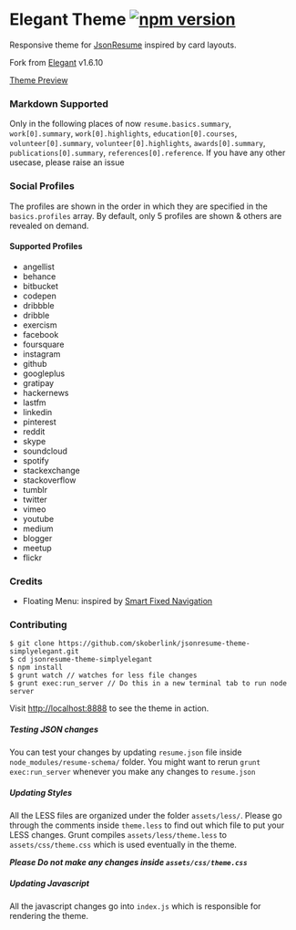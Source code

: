 # Elegant Theme [![npm version](https://badge.fury.io/js/jsonresume-theme-simplyelegant.svg)](http://badge.fury.io/js/jsonresume-theme-simplyelegant)

Responsive theme for [JsonResume](https://jsonresume.org/) inspired by card layouts.

Fork from [Elegant](https://github.com/mudassir0909/jsonresume-theme-elegant.git) v1.6.10

[Theme Preview](http://themes.jsonresume.org/simplyelegant)

### Markdown Supported
Only in the following places of now `resume.basics.summary`, `work[0].summary`, `work[0].highlights`, `education[0].courses`, `volunteer[0].summary`, `volunteer[0].highlights`, `awards[0].summary`, `publications[0].summary`, `references[0].reference`. If you have any other usecase, please raise an issue

### Social Profiles
The profiles are shown in the order in which they are specified in the `basics.profiles` array. By default, only 5 profiles are shown & others are revealed on demand.

#### Supported Profiles
* angellist
* behance
* bitbucket
* codepen
* dribbble
* dribble
* exercism
* facebook
* foursquare
* instagram
* github
* googleplus
* gratipay
* hackernews
* lastfm
* linkedin
* pinterest
* reddit
* skype
* soundcloud
* spotify
* stackexchange
* stackoverflow
* tumblr
* twitter
* vimeo
* youtube
* medium
* blogger
* meetup
* flickr

### Credits
* Floating Menu: inspired by [Smart Fixed Navigation](http://codyhouse.co/demo/smart-fixed-navigation/index.html)

### Contributing
```
$ git clone https://github.com/skoberlink/jsonresume-theme-simplyelegant.git
$ cd jsonresume-theme-simplyelegant
$ npm install
$ grunt watch // watches for less file changes
$ grunt exec:run_server // Do this in a new terminal tab to run node server
```

Visit [http://localhost:8888](http://localhost:8888) to see the theme in action.

##### Testing JSON changes
You can test your changes by updating `resume.json` file inside `node_modules/resume-schema/` folder. You might want to rerun `grunt exec:run_server` whenever you make any changes to `resume.json`

##### Updating Styles
All the LESS files are organized under the folder `assets/less/`. Please go through the comments inside `theme.less` to find out which file to put your LESS changes. Grunt compiles `assets/less/theme.less` to `assets/css/theme.css` which is used eventually in the theme.

**_Please Do not make any changes inside `assets/css/theme.css`_**

##### Updating Javascript
All the javascript changes go into `index.js` which is responsible for rendering the theme.

